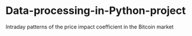 # Data-processing-in-Python-project
Intraday patterns of the price impact coefficient in the Bitcoin market
